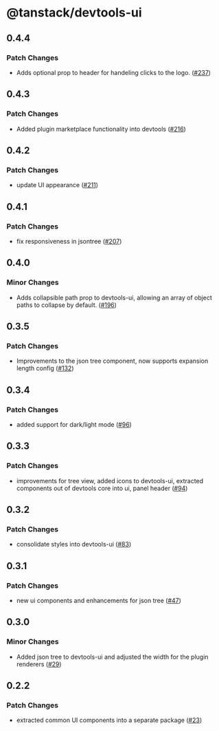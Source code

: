 # @tanstack/devtools-ui

## 0.4.4

### Patch Changes

- Adds optional prop to header for handeling clicks to the logo. ([#237](https://github.com/TanStack/devtools/pull/237))

## 0.4.3

### Patch Changes

- Added plugin marketplace functionality into devtools ([#216](https://github.com/TanStack/devtools/pull/216))

## 0.4.2

### Patch Changes

- update UI appearance ([#211](https://github.com/TanStack/devtools/pull/211))

## 0.4.1

### Patch Changes

- fix responsiveness in jsontree ([#207](https://github.com/TanStack/devtools/pull/207))

## 0.4.0

### Minor Changes

- Adds collapsible path prop to devtools-ui, allowing an array of object paths to collapse by default. ([#196](https://github.com/TanStack/devtools/pull/196))

## 0.3.5

### Patch Changes

- Improvements to the json tree component, now supports expansion length config ([#132](https://github.com/TanStack/devtools/pull/132))

## 0.3.4

### Patch Changes

- added support for dark/light mode ([#96](https://github.com/TanStack/devtools/pull/96))

## 0.3.3

### Patch Changes

- improvements for tree view, added icons to devtools-ui, extracted components out of devtools core into ui, panel header ([#94](https://github.com/TanStack/devtools/pull/94))

## 0.3.2

### Patch Changes

- consolidate styles into devtools-ui ([#83](https://github.com/TanStack/devtools/pull/83))

## 0.3.1

### Patch Changes

- new ui components and enhancements for json tree ([#47](https://github.com/TanStack/devtools/pull/47))

## 0.3.0

### Minor Changes

- Added json tree to devtools-ui and adjusted the width for the plugin renderers ([#29](https://github.com/TanStack/devtools/pull/29))

## 0.2.2

### Patch Changes

- extracted common UI components into a separate package ([#23](https://github.com/TanStack/devtools/pull/23))
